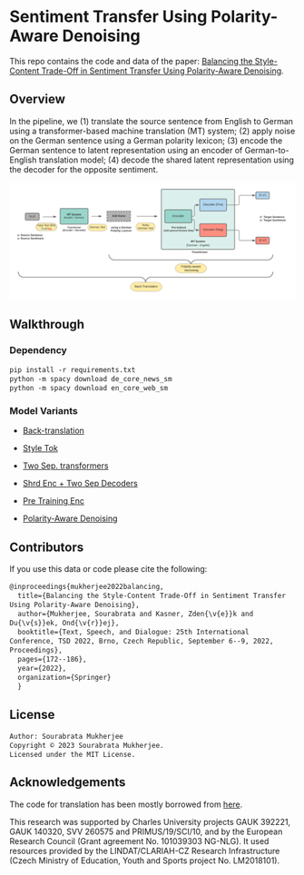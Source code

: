 # Sentiment Transfer Using Polarity-Aware Denoising

This repo contains the code and data of the paper: [Balancing the Style-Content Trade-Off in Sentiment Transfer Using Polarity-Aware Denoising](https://link.springer.com/chapter/10.1007/978-3-031-16270-1_15).

## Overview

In the pipeline, we (1) translate the source sentence from English to German using a transformer-based machine translation (MT) system; (2) apply noise on the German sentence using a German polarity lexicon; (3) encode the German sentence to latent representation using an encoder of German-to-English translation model; (4) decode the shared latent representation using the decoder for the opposite sentiment.


<p align="left">
  <img src="image/SentimentTransfer.png"/>
</p>

## Walkthrough

### Dependency

    pip install -r requirements.txt
    python -m spacy download de_core_news_sm
    python -m spacy download en_core_web_sm

### Model Variants

* [Back-translation](https://github.com/SOURO/polarity-denoising-sentiment-transfer/tree/main/back-translation)

* [Style Tok](https://github.com/SOURO/polarity-denoising-sentiment-transfer/tree/main/style_token)
  
* [Two Sep. transformers](https://github.com/SOURO/polarity-denoising-sentiment-transfer/tree/main/sep_enc_sep_dec)
  
* [Shrd Enc + Two Sep Decoders](https://github.com/SOURO/polarity-denoising-sentiment-transfer/tree/main/shared_enc_diff_dec)
  
* [Pre Training Enc](https://github.com/SOURO/polarity-denoising-sentiment-transfer/tree/main/pretrnd_enc)
  
* [Polarity-Aware Denoising](https://github.com/SOURO/polarity-denoising-sentiment-transfer/tree/main/polarity_aware_noising)


## Contributors
If you use this data or code please cite the following:
  
    @inproceedings{mukherjee2022balancing,
      title={Balancing the Style-Content Trade-Off in Sentiment Transfer Using Polarity-Aware Denoising},
      author={Mukherjee, Sourabrata and Kasner, Zden{\v{e}}k and Du{\v{s}}ek, Ond{\v{r}}ej},
      booktitle={Text, Speech, and Dialogue: 25th International Conference, TSD 2022, Brno, Czech Republic, September 6--9, 2022, Proceedings},
      pages={172--186},
      year={2022},
      organization={Springer}
      }

## License

    Author: Sourabrata Mukherjee
    Copyright © 2023 Sourabrata Mukherjee.
    Licensed under the MIT License.

## Acknowledgements

The code for translation has been mostly borrowed from [here](https://github.com/bentrevett/pytorch-seq2seq/blob/master/6%20-%20Attention%20is%20All%20You%20Need.ipynb).

This research was supported by Charles University projects GAUK 392221, GAUK 140320, SVV 260575 and PRIMUS/19/SCI/10, and by the European Research Council (Grant agreement No. 101039303 NG-NLG). It used resources provided by the LINDAT/CLARIAH-CZ Research Infrastructure (Czech Ministry of Education, Youth and Sports project No. LM2018101).

